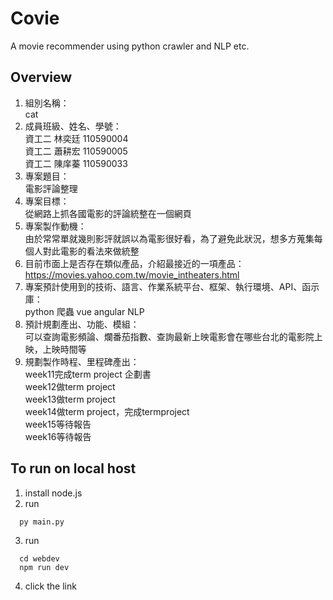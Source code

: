 # Covie
A movie recommender using python crawler and NLP etc.
## Overview
1. 組別名稱：<br>cat
2. 成員班級、姓名、學號：<br>
資工二 林奕廷 110590004<br>
資工二 蕭耕宏 110590005<br>
資工二 陳庠蓁 110590033<br>
3. 專案題目：<br>電影評論整理
4. 專案目標：<br>從網路上抓各國電影的評論統整在一個網頁
5. 專案製作動機：<br>由於常常單就幾則影評就誤以為電影很好看，為了避免此狀況，想多方蒐集每個人對此電影的看法來做統整
6. 目前市面上是否存在類似產品，介紹最接近的一項產品：<br>https://movies.yahoo.com.tw/movie_intheaters.html
7. 專案預計使用到的技術、語言、作業系統平台、框架、執行環境、API、函示庫：<br>python 爬蟲 vue angular NLP
8. 預計規劃產出、功能、模組：<br>可以查詢電影頻論、爛番茄指數、查詢最新上映電影會在哪些台北的電影院上映，上映時間等<br>
9. 規劃製作時程、里程碑產出：<br>
week11完成term project 企劃書<br>
week12做term project<br>
week13做term project<br>
week14做term project，完成termproject<br>
week15等待報告<br>
week16等待報告<br>
## To run on local host
1. install node.js
2. run 
```shell
  py main.py
```
3. run 
```shell
  cd webdev
  npm run dev
```
4. click the link 
